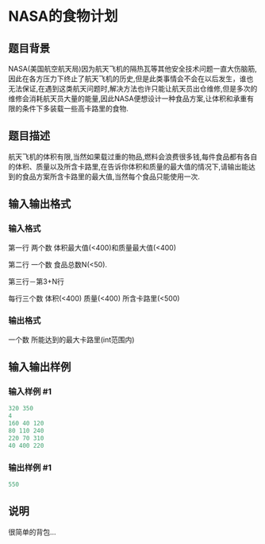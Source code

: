 # NASA的食物计划

## 题目背景

NASA(美国航空航天局)因为航天飞机的隔热瓦等其他安全技术问题一直大伤脑筋,因此在各方压力下终止了航天飞机的历史,但是此类事情会不会在以后发生，谁也无法保证,在遇到这类航天问题时,解决方法也许只能让航天员出仓维修,但是多次的维修会消耗航天员大量的能量,因此NASA便想设计一种食品方案,让体积和承重有限的条件下多装载一些高卡路里的食物.

## 题目描述

航天飞机的体积有限,当然如果载过重的物品,燃料会浪费很多钱,每件食品都有各自的体积、质量以及所含卡路里,在告诉你体积和质量的最大值的情况下,请输出能达到的食品方案所含卡路里的最大值,当然每个食品只能使用一次.

## 输入输出格式

### 输入格式

第一行 两个数 体积最大值(<400)和质量最大值(<400)

第二行 一个数 食品总数N(<50).

第三行－第3+N行

每行三个数 体积(<400) 质量(<400) 所含卡路里(<500)

### 输出格式

一个数 所能达到的最大卡路里(int范围内)

## 输入输出样例

### 输入样例 #1

```cpp
320 350
4
160 40 120
80 110 240
220 70 310
40 400 220

```
### 输出样例 #1

```cpp
550

```
## 说明

很简单的背包...

